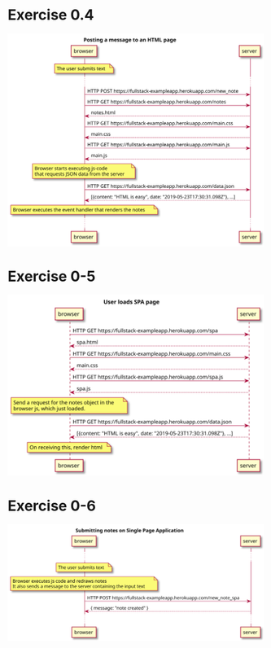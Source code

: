 Exercise 0.4
===
![](sequence1.svg)

Exercise 0-5
===
![](sequence3.svg)

Exercise 0-6
===
![](sequence2.svg)
